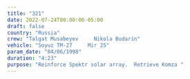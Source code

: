 ```yaml
---
title: "321"
date: 2022-07-24T00:00:00-05:00
draft: false
country: "Russia"
crew: "Talgat Musabeyev     Nikola Budarin"
vehicle: "Soyuz TM-27     Mir 25"
param_date: "04/06/1998"
duration: "4:23"
purpose: "Reinforce Spektr solar array.  Retrieve Komza "
---
```


